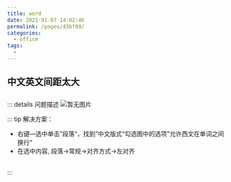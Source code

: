```yaml
---
title: word
date: 2021-01-07 14:02:46
permalink: /pages/43bf09/
categories:
  - office
tags:
  - 
---
```

## 中文英文间距太大
::: details 问题描述
<img style="margin-top:10px" :src="$withBase('/word/01.jpg')" alt="暂无图片">
<br>

::: tip 解决方案：
- 右键—选中单击”段落“，找到”中文版式“勾选图中的选项”允许西文在单词之间换行“
- 在选中内容, 段落->常规->对齐方式->左对齐
<br>
:::